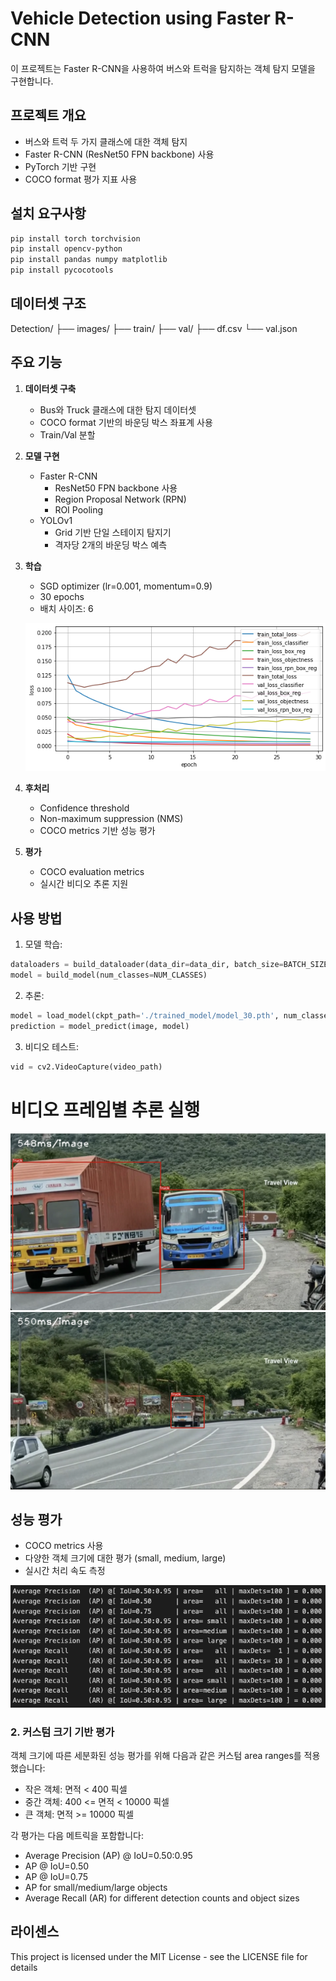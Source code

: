 # Vehicle Detection using Faster R-CNN

이 프로젝트는 Faster R-CNN을 사용하여 버스와 트럭을 탐지하는 객체 탐지 모델을 구현합니다.

## 프로젝트 개요

- 버스와 트럭 두 가지 클래스에 대한 객체 탐지
- Faster R-CNN (ResNet50 FPN backbone) 사용
- PyTorch 기반 구현
- COCO format 평가 지표 사용

## 설치 요구사항
```bash
pip install torch torchvision
pip install opencv-python
pip install pandas numpy matplotlib
pip install pycocotools
```

## 데이터셋 구조
Detection/
├── images/
├── train/
├── val/
├── df.csv
└── val.json

## 주요 기능

1. **데이터셋 구축**
   - Bus와 Truck 클래스에 대한 탐지 데이터셋
   - COCO format 기반의 바운딩 박스 좌표계 사용
   - Train/Val 분할

2. **모델 구현**
   - Faster R-CNN
     - ResNet50 FPN backbone 사용
     - Region Proposal Network (RPN)
     - ROI Pooling
   - YOLOv1
     - Grid 기반 단일 스테이지 탐지기
     - 격자당 2개의 바운딩 박스 예측

3. **학습**
   - SGD optimizer (lr=0.001, momentum=0.9)
   - 30 epochs
   - 배치 사이즈: 6

   ![Training Results](assets/output.png)

4. **후처리**
   - Confidence threshold
   - Non-maximum suppression (NMS)
   - COCO metrics 기반 성능 평가

5. **평가**
   - COCO evaluation metrics
   - 실시간 비디오 추론 지원

## 사용 방법

1. 모델 학습:
```python
dataloaders = build_dataloader(data_dir=data_dir, batch_size=BATCH_SIZE, image_size=IMAGE_SIZE)
model = build_model(num_classes=NUM_CLASSES)
```

2. 추론:
```python
model = load_model(ckpt_path='./trained_model/model_30.pth', num_classes=NUM_CLASSES, device=DEVICE)
prediction = model_predict(image, model)
```

3. 비디오 테스트:
```python
vid = cv2.VideoCapture(video_path)
```
# 비디오 프레임별 추론 실행

![Video Inference](assets/video.png)
![Video Inference](assets/video2.png)

## 성능 평가

- COCO metrics 사용
- 다양한 객체 크기에 대한 평가 (small, medium, large)
- 실시간 처리 속도 측정

![COCO Evaluation Metrics](assets/metric.png)

### 2. 커스텀 크기 기반 평가
객체 크기에 따른 세분화된 성능 평가를 위해 다음과 같은 커스텀 area ranges를 적용했습니다:
- 작은 객체: 면적 < 400 픽셀
- 중간 객체: 400 <= 면적 < 10000 픽셀
- 큰 객체: 면적 >= 10000 픽셀

각 평가는 다음 메트릭을 포함합니다:
- Average Precision (AP) @ IoU=0.50:0.95
- AP @ IoU=0.50
- AP @ IoU=0.75
- AP for small/medium/large objects
- Average Recall (AR) for different detection counts and object sizes

## 라이센스

This project is licensed under the MIT License - see the LICENSE file for details

